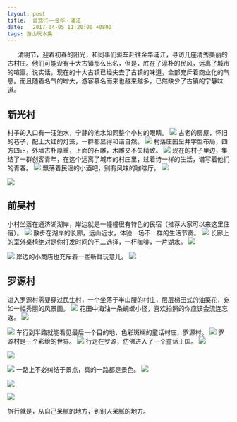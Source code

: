 ```yaml
---
layout: post
title:  自驾行——金华・浦江
date:   2017-04-05 11:20:00 +0800
tags: 游山玩水集
---
```


&nbsp;&nbsp;&nbsp;&nbsp;&nbsp;&nbsp;清明节，迎着初春的阳光，和同事们驱车赴往金华浦江，寻访几座清秀美丽的古村庄。他们可能没有十大古镇那么出名，但是，胜在了淳朴的民风，远离了城市的喧嚣。说实话，现在的十大古镇已经失去了古镇的味道，全部充斥着商业化的气息。而且随着名气的增大，游客慕名而来也越来越多，已然缺少了古镇的宁静味道。

## 新光村
村子的入口有一汪池水，宁静的池水如同整个小村的眼睛。
![](/assets/images/2017/新光村-1.jpg)
古老的房屋，怀旧的巷子，配上大红的灯笼，一群都显得和谐自然。
![](/assets/images/2017/新光村-2.jpg)
村落庄园呈井字型布局，四方四正，外墙古朴厚重，上面的石雕，木雕又不失精致。
![](/assets/images/2017/新光村-3.jpg)
现在的村子里边，集结了一群创客青年，在这个远离了城市的村庄里，过着诗一样的生活，谱写着他们的青春。
![](/assets/images/2017/新光村-4.jpg)
飘荡着民谣的小酒吧，别有风味的咖啡厅。
![](/assets/images/2017/新光村-5.jpg)

![](/assets/images/2017/新光村-6.jpg)

## 前吴村
小村坐落在通济湖湖岸，岸边就是一幢幢很有特色的民宿（推荐大家可以来这里住宿）。
![](/assets/images/2017/前吴村-1.jpg)
散步在湖岸的长廊，远山近水，体验一场不一样的生活节奏。
![](/assets/images/2017/前吴村-2.jpg)
长廊上的室外桌椅绝对是你打发时间的不二选择，一杯咖啡，一片湖水。
![](/assets/images/2017/前吴村-3.jpg)

![](/assets/images/2017/前吴村-4.jpg)
岸边的小商店也充斥着一些新鲜玩意儿。
![](/assets/images/2017/前吴村-5.jpg)

## 罗源村
进入罗源村需要穿过民生村，一个坐落于半山腰的村庄，层层梯田式的油菜花，宛如一幅秀丽的风景画。
![](/assets/images/2017/罗源村-1.jpg)
花田中海油一条蜿蜒小径，喜欢拍照的你应该会流连忘返。
![](/assets/images/2017/罗源村-2.jpg)

![](/assets/images/2017/罗源村-3.jpg)
车行到半路就能看见最后一个目的地，色彩斑斓的童话村庄，罗源村。
![](/assets/images/2017/罗源村-4.jpg)
罗源村是一个彩绘的世界。
![](/assets/images/2017/罗源村-5.jpg)
行走在罗源，仿佛进入了一个童话王国。
![](/assets/images/2017/罗源村-6.jpg)

![](/assets/images/2017/罗源村-7.jpg)

![](/assets/images/2017/罗源村-8.jpg)
一路上不必纠结于景点，真的一路都是景色。
![](/assets/images/2017/清明节路上-1.jpg)

![](/assets/images/2017/清明节路上-2.jpg)

![](/assets/images/2017/清明节路上-3.jpg)


旅行就是，从自己呆腻的地方，到别人呆腻的地方。